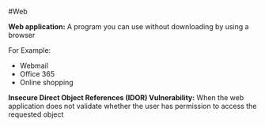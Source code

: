 #Web 

**Web application:** A program you can use without downloading by using a browser

For Example:

- Webmail
- Office 365
- Online shopping

**Insecure Direct Object References (IDOR) Vulnerability:** When the web application does not validate whether the user has permission to access the requested object